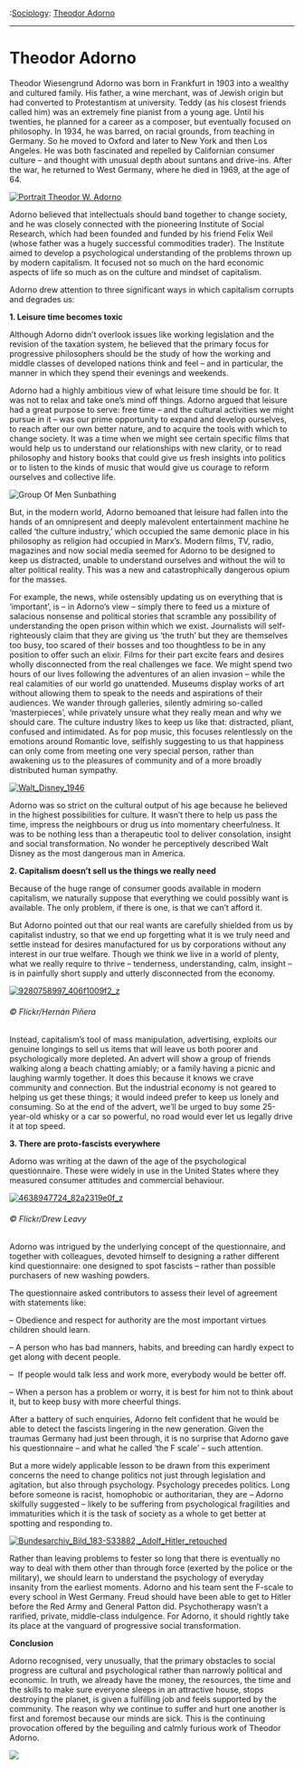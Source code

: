 :[Sociology](https://www.theschooloflife.com/thebookoflife/category/leisure/sociology/): [Theodor Adorno](https://www.theschooloflife.com/thebookoflife/the-great-philosophers-theodor-adorno/)

* * *

# Theodor Adorno

Theodor Wiesengrund Adorno was born in Frankfurt in 1903 into a wealthy and cultured family. His father, a wine merchant, was of Jewish origin but had converted to Protestantism at university. Teddy (as his closest friends called him) was an extremely fine pianist from a young age. Until his twenties, he planned for a career as a composer, but eventually focused on philosophy. In 1934, he was barred, on racial grounds, from teaching in Germany. So he moved to Oxford and later to New York and then Los Angeles. He was both fascinated and repelled by Californian consumer culture – and thought with unusual depth about suntans and drive-ins. After the war, he returned to West Germany, where he died in 1969, at the age of 64.

[![Portrait Theodor W. Adorno](https://www.theschooloflife.com/thebookoflife/wp-content/uploads/2014/11/53313206.jpg)](http://www.thebookoflife.org/wp-content/uploads/2014/11/53313206.jpg)

Adorno believed that intellectuals should band together to change society, and he was closely connected with the pioneering Institute of Social Research, which had been founded and funded by his friend Felix Weil (whose father was a hugely successful commodities trader). The Institute aimed to develop a psychological understanding of the problems thrown up by modern capitalism. It focused not so much on the hard economic aspects of life so much as on the culture and mindset of capitalism.

Adorno drew attention to three significant ways in which capitalism corrupts and degrades us:

**1. Leisure time becomes toxic**

Although Adorno didn’t overlook issues like working legislation and the revision of the taxation system, he believed that the primary focus for progressive philosophers should be the study of how the working and middle classes of developed nations think and feel – and in particular, the manner in which they spend their evenings and weekends.

Adorno had a highly ambitious view of what leisure time should be for. It was not to relax and take one’s mind off things. Adorno argued that leisure had a great purpose to serve: free time – and the cultural activities we might pursue in it – was our prime opportunity to expand and develop ourselves, to reach after our own better nature, and to acquire the tools with which to change society. It was a time when we might see certain specific films that would help us to understand our relationships with new clarity, or to read philosophy and history books that could give us fresh insights into politics or to listen to the kinds of music that would give us courage to reform ourselves and collective life.

![Group Of Men Sunbathing](https://www.theschooloflife.com/thebookoflife/wp-content/uploads/2014/09/140429476.jpg)

But, in the modern world, Adorno bemoaned that leisure had fallen into the hands of an omnipresent and deeply malevolent entertainment machine he called ‘the culture industry,’ which occupied the same demonic place in his philosophy as religion had occupied in Marx’s. Modern films, TV, radio, magazines and now social media seemed for Adorno to be designed to keep us distracted, unable to understand ourselves and without the will to alter political reality. This was a new and catastrophically dangerous opium for the masses.

For example, the news, while ostensibly updating us on everything that is ‘important’, is – in Adorno’s view – simply there to feed us a mixture of salacious nonsense and political stories that scramble any possibility of understanding the open prison within which we exist. Journalists will self-righteously claim that they are giving us ‘the truth’ but they are themselves too busy, too scared of their bosses and too thoughtless to be in any position to offer such an elixir. Films for their part excite fears and desires wholly disconnected from the real challenges we face. We might spend two hours of our lives following the adventures of an alien invasion – while the real calamities of our world go unattended. Museums display works of art without allowing them to speak to the needs and aspirations of their audiences. We wander through galleries, silently admiring so-called ‘masterpieces’, while privately unsure what they really mean and why we should care. The culture industry likes to keep us like that: distracted, pliant, confused and intimidated. As for pop music, this focuses relentlessly on the emotions around Romantic love, selfishly suggesting to us that happiness can only come from meeting one very special person, rather than awakening us to the pleasures of community and of a more broadly distributed human sympathy.

[![Walt_Disney_1946](https://www.theschooloflife.com/thebookoflife/wp-content/uploads/2014/11/Walt_Disney_1946.jpeg)](http://www.thebookoflife.org/wp-content/uploads/2014/11/Walt_Disney_1946.jpeg)

Adorno was so strict on the cultural output of his age because he believed in the highest possibilities for culture. It wasn’t there to help us pass the time, impress the neighbours or drug us into momentary cheerfulness. It was to be nothing less than a therapeutic tool to deliver consolation, insight and social transformation. No wonder he perceptively described Walt Disney as the most dangerous man in America.

**2. Capitalism doesn’t sell us the things we really need**

Because of the huge range of consumer goods available in modern capitalism, we naturally suppose that everything we could possibly want is available. The only problem, if there is one, is that we can’t afford it.

But Adorno pointed out that our real wants are carefully shielded from us by capitalist industry, so that we end up forgetting what it is we truly need and settle instead for desires manufactured for us by corporations without any interest in our true welfare. Though we think we live in a world of plenty, what we really require to thrive – tenderness, understanding, calm, insight – is in painfully short supply and utterly disconnected from the economy.

[![9280758997_406f1009f2_z](https://www.theschooloflife.com/thebookoflife/wp-content/uploads/2014/11/9280758997_406f1009f2_z.jpg)](http://www.thebookoflife.org/wp-content/uploads/2014/11/9280758997_406f1009f2_z.jpg)

###### © Flickr/Hernán Piñera

Instead, capitalism’s tool of mass manipulation, advertising, exploits our genuine longings to sell us items that will leave us both poorer and psychologically more depleted. An advert will show a group of friends walking along a beach chatting amiably; or a family having a picnic and laughing warmly together. It does this because it knows we crave community and connection. But the industrial economy is not geared to helping us get these things; it would indeed prefer to keep us lonely and consuming. So at the end of the advert, we’ll be urged to buy some 25-year-old whisky or a car so powerful, no road would ever let us legally drive it at top speed.

**3. There are proto-fascists everywhere**

Adorno was writing at the dawn of the age of the psychological questionnaire. These were widely in use in the United States where they measured consumer attitudes and commercial behaviour.

[![4638947724_82a2319e0f_z](https://www.theschooloflife.com/thebookoflife/wp-content/uploads/2014/11/4638947724_82a2319e0f_z.jpg)](http://www.thebookoflife.org/wp-content/uploads/2014/11/4638947724_82a2319e0f_z.jpg)

###### © Flickr/Drew Leavy

Adorno was intrigued by the underlying concept of the questionnaire, and together with colleagues, devoted himself to designing a rather different kind questionnaire: one designed to spot fascists – rather than possible purchasers of new washing powders.

The questionnaire asked contributors to assess their level of agreement with statements like:

– Obedience and respect for authority are the most important virtues children should learn.

– A person who has bad manners, habits, and breeding can hardly expect to get along with decent people.

– &nbsp;If people would talk less and work more, everybody would be better off.

– When a person has a problem or worry, it is best for him not to think about it, but to keep busy with more cheerful things.

After a battery of such enquiries, Adorno felt confident that he would be able to detect the fascists lingering in the new generation. Given the traumas Germany had just been through, it is no surprise that Adorno gave his questionnaire – and what he called ‘the F scale’ – such attention.

But a more widely applicable lesson to be drawn from this experiment concerns the need to change politics not just through legislation and agitation, but also through psychology. Psychology precedes politics. Long before someone is racist, homophobic or authoritarian, they are – Adorno skilfully suggested – likely to be suffering from psychological fragilities and immaturities which it is the task of society as a whole to get better at spotting and responding to.

[![Bundesarchiv_Bild_183-S33882,_Adolf_Hitler_retouched](https://www.theschooloflife.com/thebookoflife/wp-content/uploads/2014/11/Bundesarchiv_Bild_183-S33882_Adolf_Hitler_retouched.jpg)](http://www.thebookoflife.org/wp-content/uploads/2014/11/Bundesarchiv_Bild_183-S33882_Adolf_Hitler_retouched.jpg)

Rather than leaving problems to fester so long that there is eventually no way to deal with them other than through force (exerted by the police or the military), we should learn to understand the psychology of everyday insanity from the earliest moments. Adorno and his team sent the F-scale to every school in West Germany. Freud should have been able to get to Hitler before the Red Army and General Patton did. Psychotherapy wasn’t a rarified, private, middle-class indulgence. For Adorno, it should rightly take its place at the vanguard of progressive social transformation.

**Conclusion**

Adorno recognised, very unusually, that the primary obstacles to social progress are cultural and psychological rather than narrowly political and economic. In truth, we already have the money, the resources, the time and the skills to make sure everyone sleeps in an attractive house, stops destroying the planet, is given a fulfilling job and feels supported by the community. The reason why we continue to suffer and hurt one another is first and foremost because our minds are sick. This is the continuing provocation offered by the beguiling and calmly furious work of Theodor Adorno.

[![](https://img.youtube.com/vi/4YGnPgtWhsw/0.jpg)](https://www.youtube.com/embed/4YGnPgtWhsw '')
